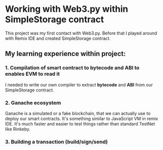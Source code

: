 # Working with Web3.py within SimpleStorage contract
This project was my first contact with Web3.py. Before that I played around with Remix IDE and created SimpleStorage contract.

## My learning experience within project:
### 1. Compilation of smart contract to **bytecode** and **ABI** to enables EVM to read it
I needed to write our own compiler to extract **bytecode** and **ABI** from our SimpleStorage contract. 
### 2. Ganache ecosystem
Ganache is a simulated or a fake blockchain, that we can actually use to deploy our smart contracts. It's something similar to JavaScript VM in remix IDE. It's much faster and easier to test things rather than standard TestNet like Rinkeby.
### 3. Building a transaction (build/sign/send)